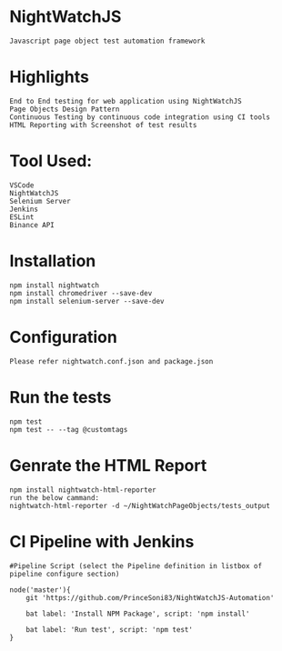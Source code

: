 # NightWatchJS
    Javascript page object test automation framework
    
# Highlights
    End to End testing for web application using NightWatchJS
    Page Objects Design Pattern
    Continuous Testing by continuous code integration using CI tools
    HTML Reporting with Screenshot of test results

# Tool Used:
    VSCode
    NightWatchJS
    Selenium Server
    Jenkins
    ESLint
    Binance API

# Installation
    npm install nightwatch
    npm install chromedriver --save-dev
    npm install selenium-server --save-dev

# Configuration
    Please refer nightwatch.conf.json and package.json

# Run the tests
    npm test
    npm test -- --tag @customtags
    
# Genrate the HTML Report
    npm install nightwatch-html-reporter
    run the below cammand:
    nightwatch-html-reporter -d ~/NightWatchPageObjects/tests_output

# CI Pipeline with Jenkins
    #Pipeline Script (select the Pipeline definition in listbox of pipeline configure section)

    node('master'){
        git 'https://github.com/PrinceSoni83/NightWatchJS-Automation'

        bat label: 'Install NPM Package', script: 'npm install'

        bat label: 'Run test', script: 'npm test'
    }
